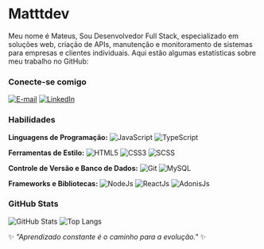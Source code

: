# Matttdev

Meu nome é Mateus, Sou Desenvolvedor Full Stack, especializado em soluções web, criação de APIs, manutenção e monitoramento de sistemas para empresas e clientes individuais. Aqui estão algumas estatísticas sobre meu trabalho no GitHub:


### Conecte-se comigo

[![E-mail](https://img.shields.io/badge/-Email-000?style=for-the-badge&logo=microsoft-outlook&logoColor=E94D5F)](mailto:matttdev@outlook.com)
[![LinkedIn](https://img.shields.io/badge/-LinkedIn-000?style=for-the-badge&logo=linkedin&logoColor=30A3DC)](https://www.linkedin.com/in/matttdev/)

### Habilidades

**Linguagens de Programação:**
![JavaScript](https://img.shields.io/badge/JavaScript-000?style=for-the-badge&logo=javascript&logoColor=30A3DC)
![TypeScript](https://img.shields.io/badge/TypeScript-000?style=for-the-badge&logo=typescript&logoColor=E94D5F)

**Ferramentas de Estilo:**
![HTML5](https://img.shields.io/badge/HTML-000?style=for-the-badge&logo=html5&logoColor=30A3DC)
![CSS3](https://img.shields.io/badge/CSS3-000?style=for-the-badge&logo=css3&logoColor=E94D5F)
![SCSS](https://img.shields.io/badge/SCSS-000?style=for-the-badge&logo=sass&logoColor=30A3DC)

**Controle de Versão e Banco de Dados:**
![Git](https://img.shields.io/badge/Git-000?style=for-the-badge&logo=git&logoColor=E94D5F)
![MySQL](https://img.shields.io/badge/MySQL-000?style=for-the-badge&logo=mysql&logoColor=30A3DC)

**Frameworks e Bibliotecas:**
![NodeJs](https://img.shields.io/badge/NodeJs-000?style=for-the-badge&logo=nodedotjs&logoColor=E94D5F)
![ReactJs](https://img.shields.io/badge/ReactJs-000?style=for-the-badge&logo=react&logoColor=30A3DC)
![AdonisJs](https://img.shields.io/badge/AdonisJs-000?style=for-the-badge&logo=adonisjs&logoColor=E94D5F)

### GitHub Stats

![GitHub Stats](https://github-readme-stats.vercel.app/api?username=MatDevvv&theme=transparent&bg_color=000&border_color=30A3DC&show_icons=true&icon_color=30A3DC&title_color=E94D5F&text_color=FFF)
![Top Langs](https://github-readme-stats-git-masterrstaa-rickstaa.vercel.app/api/top-langs/?username=MatDevvv&layout=compact&bg_color=000&border_color=30A3DC&title_color=E94D5F&text_color=FFF)

✨ _"Aprendizado constante é o caminho para a evolução."_ ✨


